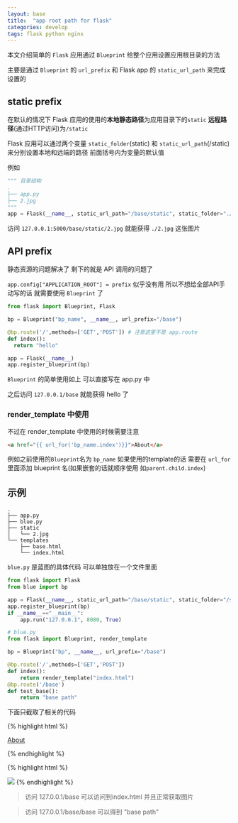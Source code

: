```yaml
---
layout: base
title:  "app root path for flask"
categories: develop
tags: flask python nginx
---
```


本文介绍简单的 `Flask` 应用通过 `Blueprint` 给整个应用设置应用根目录的方法

主要是通过 `Blueprint` 的 `url_prefix` 和 Flask app 的 `static_url_path` 来完成设置的

<!--more-->
## static prefix

在默认的情况下 Flask 应用的使用的**本地静态路径**为应用目录下的`static` **远程路径**(通过HTTP访问)为`/static`

Flask 应用可以通过两个变量 `static_folder`(static) 和 `static_url_path`(/static) 来分别设置本地和远端的路径 前面括号内为变量的默认值

例如

```python
""" 目录结构
.
├── app.py
├── 2.jpg
"""
app = Flask(__name__, static_url_path="/base/static", static_folder="./")
```

访问 `127.0.0.1:5000/base/static/2.jpg` 就能获得 `./2.jpg` 这张图片

## API prefix

静态资源的问题解决了 剩下的就是 API 调用的问题了

`app.config["APPLICATION_ROOT"] = prefix` 似乎没有用 所以不想给全部API手动写的话 就需要使用 `Blueprint` 了

```python
from flask import Blueprint, Flask

bp = Blueprint("bp_name", __name__, url_prefix="/base")

@bp.route('/',methods=['GET','POST']) # 注意这里不是 app.route
def index():
  return "hello"

app = Flask(__name__)
app.register_blueprint(bp)
```

`Blueprint` 的简单使用如上 可以直接写在 app.py 中

之后访问 `127.0.0.1/base` 就能获得 hello 了

### render_template 中使用

不过在 render_template 中使用的时候需要注意

```html
<a href="{{ url_for('bp_name.index')}}">About</a>
```
例如之前使用的`Blueprint`名为 `bp_name` 如果使用的template的话 需要在 `url_for` 里面添加 blueprint 名(如果嵌套的话就顺序使用 如`parent.child.index`)

## 示例

```
.
├── app.py
├── blue.py
├── static
│   └── 2.jpg
└── templates
    ├── base.html
    └── index.html
```

`blue.py` 是蓝图的具体代码 可以单独放在一个文件里面

```python
from flask import Flask
from blue import bp

app = Flask(__name__, static_url_path="/base/static", static_folder="/static")
app.register_blueprint(bp)
if __name__=="__main__":
    app.run("127.0.0.1", 8080, True)
```

```python
# blue.py
from flask import Blueprint, render_template

bp = Blueprint("bp", __name__, url_prefix="/base")

@bp.route('/',methods=['GET','POST'])
def index():
    return render_template("index.html")
@bp.route('/base')
def test_base():
    return "base path"
```
下面只截取了相关的代码

{% highlight html %}
<!--templates/base.html-->
<a class="navbar-brand" href="{ { url_for('bp.index') } }">About</a>
<!-- Jekyll Liquid 语法问题 忽略双大括号之间的间隔  -->
{% endhighlight %}

{% highlight html %}
<!--templates/index.html--->
<img src="{ {url_for('static', filename='2.jpg')} }" >
<!-- Jekyll Liquid 语法问题 忽略双大括号之间的间隔  -->
{% endhighlight %}

> 访问 127.0.0.1/base 可以访问到index.html 并且正常获取图片

> 访问 127.0.0.1/base/base 可以得到 "base path"
